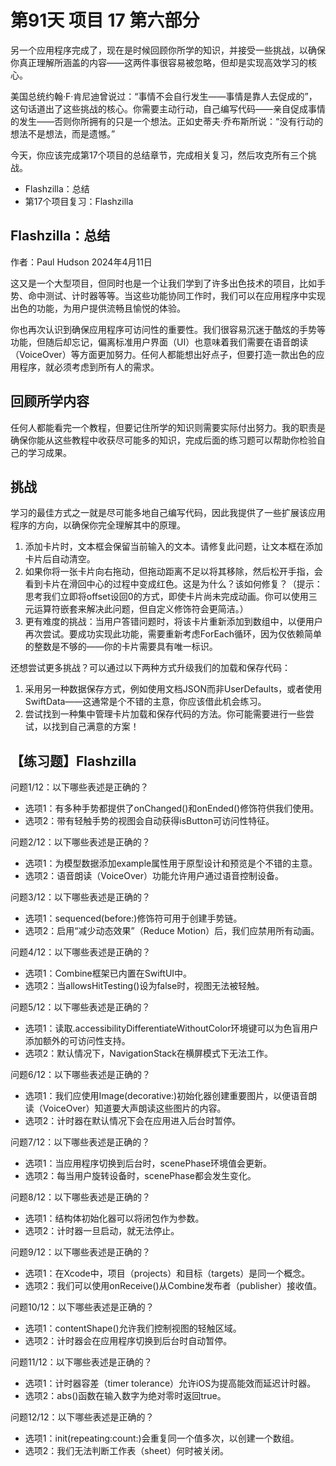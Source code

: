 # 第91天 项目 17 第六部分

另一个应用程序完成了，现在是时候回顾你所学的知识，并接受一些挑战，以确保你真正理解所涵盖的内容——这两件事很容易被忽略，但却是实现高效学习的核心。

美国总统约翰·F·肯尼迪曾说过：“事情不会自行发生——事情是靠人去促成的”，这句话道出了这些挑战的核心。你需要主动行动，自己编写代码——亲自促成事情的发生——否则你所拥有的只是一个想法。正如史蒂夫·乔布斯所说：“没有行动的想法不是想法，而是遗憾。”

今天，你应该完成第17个项目的总结章节，完成相关复习，然后攻克所有三个挑战。

- Flashzilla：总结
- 第17个项目复习：Flashzilla



## Flashzilla：总结

作者：Paul Hudson  2024年4月11日

这又是一个大型项目，但同时也是一个让我们学到了许多出色技术的项目，比如手势、命中测试、计时器等等。当这些功能协同工作时，我们可以在应用程序中实现出色的功能，为用户提供流畅且愉悦的体验。

你也再次认识到确保应用程序可访问性的重要性。我们很容易沉迷于酷炫的手势等功能，但随后却忘记，偏离标准用户界面（UI）也意味着我们需要在语音朗读（VoiceOver）等方面更加努力。任何人都能想出好点子，但要打造一款出色的应用程序，就必须考虑到所有人的需求。

## 回顾所学内容

任何人都能看完一个教程，但要记住所学的知识则需要实际付出努力。我的职责是确保你能从这些教程中收获尽可能多的知识，完成后面的练习题可以帮助你检验自己的学习成果。

## 挑战

学习的最佳方式之一就是尽可能多地自己编写代码，因此我提供了一些扩展该应用程序的方向，以确保你完全理解其中的原理。

1. 添加卡片时，文本框会保留当前输入的文本。请修复此问题，让文本框在添加卡片后自动清空。
2. 如果你将一张卡片向右拖动，但拖动距离不足以将其移除，然后松开手指，会看到卡片在滑回中心的过程中变成红色。这是为什么？该如何修复？（提示：思考我们立即将offset设回0的方式，即使卡片尚未完成动画。你可以使用三元运算符嵌套来解决此问题，但自定义修饰符会更简洁。）
3. 更有难度的挑战：当用户答错问题时，将该卡片重新添加到数组中，以便用户再次尝试。要成功实现此功能，需要重新考虑ForEach循环，因为仅依赖简单的整数是不够的——你的卡片需要具有唯一标识。

还想尝试更多挑战？可以通过以下两种方式升级我们的加载和保存代码：

1. 采用另一种数据保存方式，例如使用文档JSON而非UserDefaults，或者使用SwiftData——这通常是个不错的主意，你应该借此机会练习。
2. 尝试找到一种集中管理卡片加载和保存代码的方法。你可能需要进行一些尝试，以找到自己满意的方案！



## 【练习题】Flashzilla

问题1/12：以下哪些表述是正确的？

- 选项1：有多种手势都提供了onChanged()和onEnded()修饰符供我们使用。
- 选项2：带有轻触手势的视图会自动获得isButton可访问性特征。

问题2/12：以下哪些表述是正确的？

- 选项1：为模型数据添加example属性用于原型设计和预览是个不错的主意。
- 选项2：语音朗读（VoiceOver）功能允许用户通过语音控制设备。

问题3/12：以下哪些表述是正确的？

- 选项1：sequenced(before:)修饰符可用于创建手势链。
- 选项2：启用“减少动态效果”（Reduce Motion）后，我们应禁用所有动画。

问题4/12：以下哪些表述是正确的？

- 选项1：Combine框架已内置在SwiftUI中。
- 选项2：当allowsHitTesting()设为false时，视图无法被轻触。

问题5/12：以下哪些表述是正确的？

- 选项1：读取.accessibilityDifferentiateWithoutColor环境键可以为色盲用户添加额外的可访问性支持。
- 选项2：默认情况下，NavigationStack在横屏模式下无法工作。

问题6/12：以下哪些表述是正确的？

- 选项1：我们应使用Image(decorative:)初始化器创建重要图片，以便语音朗读（VoiceOver）知道要大声朗读这些图片的内容。
- 选项2：计时器在默认情况下会在应用进入后台时暂停。

问题7/12：以下哪些表述是正确的？

- 选项1：当应用程序切换到后台时，scenePhase环境值会更新。
- 选项2：每当用户旋转设备时，scenePhase都会发生变化。

问题8/12：以下哪些表述是正确的？

- 选项1：结构体初始化器可以将闭包作为参数。
- 选项2：计时器一旦启动，就无法停止。

问题9/12：以下哪些表述是正确的？

- 选项1：在Xcode中，项目（projects）和目标（targets）是同一个概念。
- 选项2：我们可以使用onReceive()从Combine发布者（publisher）接收值。

问题10/12：以下哪些表述是正确的？

- 选项1：contentShape()允许我们控制视图的轻触区域。
- 选项2：计时器会在应用程序切换到后台时自动暂停。

问题11/12：以下哪些表述是正确的？

- 选项1：计时器容差（timer tolerance）允许iOS为提高能效而延迟计时器。
- 选项2：abs()函数在输入数字为绝对零时返回true。

问题12/12：以下哪些表述是正确的？

- 选项1：init(repeating:count:)会重复同一个值多次，以创建一个数组。
- 选项2：我们无法判断工作表（sheet）何时被关闭。